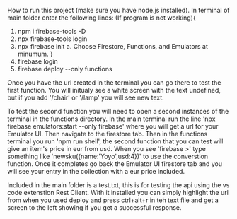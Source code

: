 How to run this project (make sure you have node.js installed).
In terminal of main folder enter the following lines:
(If program is not working){
  1. npm i firebase-tools -D
  2. npx firebase-tools login
  3. npx firebase init
     a.  Choose Firestore, Functions, and Emulators at minumum.
  }
1. firebase login
2. firebase deploy --only functions

Once you have the url created in the terminal you can go there to test the first function.
You will initualy see a white screen with the text undefined,
but if you add '/chair' or '/lamp' you will see new text.

To test the second function you will need to open a second instances of the terminal in the
functions directory. In the main terminal run the line
'npx firebase emulators:start --only firebase' where you will get a url for your Emulator UI.
Then navigate to the firestore tab.
Then in the functions terminal you run 'npm run shell',
the second function that you can test will give an item's price in eur from usd.
When you see 'firebase >' type something like 'newsku({name:'Yoyo',usd:4})' to use the converstion
function. Once it completes go back the Emulator UI firestore tab and you will see your entry in the
collection with a eur price included.

Included in the main folder is a test.txt, this is for testing the api using the vs code extenstion
Rest Client. With it installed you can simply highlight the url from when you used deploy and press
ctrl+alt+r in teh text file and get a screen to the left showing if you get a successful response.

